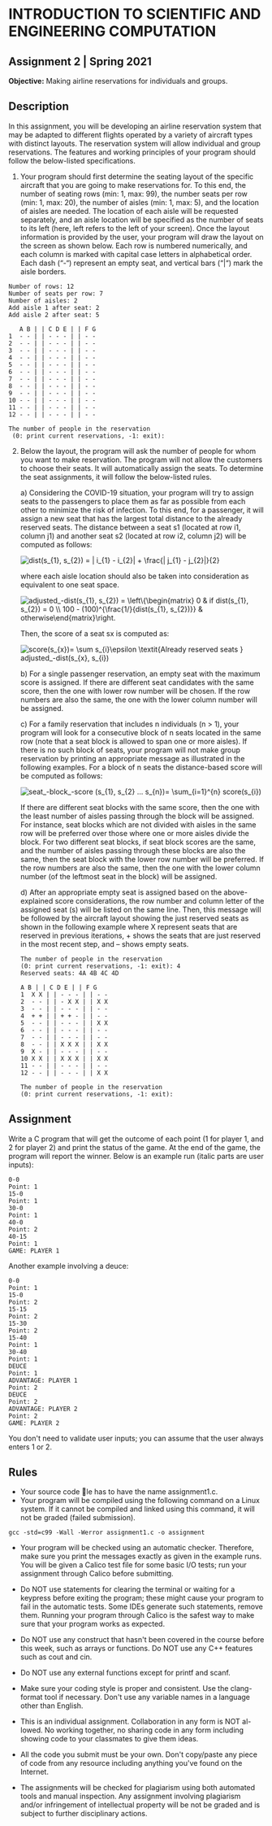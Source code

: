 # INTRODUCTION TO SCIENTIFIC AND ENGINEERING COMPUTATION

## Assignment 2 | Spring 2021


**Objective:** Making airline reservations for individuals and groups.

## Description

In this assignment, you will be developing an airline reservation system that may be adapted to different flights operated by a variety of aircraft types with distinct layouts. The reservation system will allow individual and group reservations. The features and working principles of your program should follow the below-listed specifications.

1. Your program should first determine the seating layout of the specific aircraft that you are going to make reservations for. To this end, the number of seating rows (min: 1, max: 99), the number seats per row (min: 1, max: 20), the number of aisles (min: 1, max: 5), and the location of aisles are needed. The location of each aisle will be requested separately, and an aisle location will be specified as the number of seats to its left (here, left refers to the left of your screen). Once the layout information is provided by the user, your program will draw the layout on the screen as shown below. Each row is numbered numerically, and each column is marked with capital case letters in alphabetical order. Each dash (“-“) represent an empty seat, and vertical bars (“|“) mark the aisle borders.

```
Number of rows: 12
Number of seats per row: 7
Number of aisles: 2
Add aisle 1 after seat: 2
Add aisle 2 after seat: 5

   A B | | C D E | | F G
1  - - | | - - - | | - -
2  - - | | - - - | | - -
3  - - | | - - - | | - -
4  - - | | - - - | | - -
5  - - | | - - - | | - -
6  - - | | - - - | | - -
7  - - | | - - - | | - -
8  - - | | - - - | | - -
9  - - | | - - - | | - -
10 - - | | - - - | | - -
11 - - | | - - - | | - -
12 - - | | - - - | | - -

The number of people in the reservation
 (0: print current reservations, -1: exit):
```

2. Below the layout, the program will ask the number of people for whom you want to make reservation. The program will not allow the customers to choose their seats. It will automatically assign the seats. To determine the seat assignments, it will follow the below-listed rules.

    a) Considering the COVID-19 situation, your program will try to assign seats to the passengers to place them as far as possible from each other to minimize the risk of infection. To this end, for a passenger, it will assign a new seat that has the largest total distance to the already reserved seats. The distance between a seat s1 (located at row i1, column j1) and another seat s2 (located at row i2, column j2) will be computed as follows:

    <img src="https://latex.codecogs.com/svg.image?dist(s_{1},&space;s_{2})&space;=&space;|&space;i_{1}&space;-&space;i_{2}|&space;&plus;&space;\frac{|&space;j_{1}&space;-&space;j_{2}|}{2}" title="dist(s_{1}, s_{2}) = | i_{1} - i_{2}| + \frac{| j_{1} - j_{2}|}{2}" />

    where each aisle location should also be taken into consideration as equivalent to one seat space.

    <img src="https://latex.codecogs.com/svg.image?adjusted_-dist(s_{1},&space;s_{2})&space;=&space;\left\{\begin{matrix}&space;0&space;&space;&space;&&space;if&space;dist(s_{1},&space;s_{2})&space;=&space;0&space;\\&space;100&space;-&space;(100)^{\frac{1/}{dist(s_{1},&space;s_{2})}}&space;&&space;&space;otherwise\end{matrix}\right." title="adjusted_-dist(s_{1}, s_{2}) = \left\{\begin{matrix} 0 & if dist(s_{1}, s_{2}) = 0 \\ 100 - (100)^{\frac{1/}{dist(s_{1}, s_{2})}} & otherwise\end{matrix}\right." />

    Then, the score of a seat sx is computed as:

    <img src="https://latex.codecogs.com/svg.image?score(s_{x})=&space;\sum&space;s_{i}\epsilon&space;\textit{Already&space;reserved&space;seats&space;&space;}&space;adjusted_-dist(s_{x},&space;s_{i})&space;" title="score(s_{x})= \sum s_{i}\epsilon \textit{Already reserved seats } adjusted_-dist(s_{x}, s_{i}) " />

    b) For a single passenger reservation, an empty seat with the maximum score is assigned. If there are different seat candidates with the same score, then the one with lower row number will be chosen. If the row numbers are also the same, the one with the lower column number will be assigned.

    c) For a family reservation that includes n individuals (n > 1), your program will look for a consecutive block of n seats located in the same row (note that a seat block is allowed to span one or more aisles). If there is no such block of seats, your program will not make group reservation by printing an appropriate message as illustrated in the following examples. For a block of n seats the distance-based score will be computed as follows:

    <img src="https://latex.codecogs.com/svg.image?seat_-block_-score&space;(s_{1},&space;s_{2}&space;...&space;s_{n})=&space;&space;\sum_{i=1}^{n}&space;score(s_{i})" title="seat_-block_-score (s_{1}, s_{2} ... s_{n})= \sum_{i=1}^{n} score(s_{i})" />

    If there are different seat blocks with the same score, then the one with the least number of aisles passing through the block will be assigned. For instance, seat blocks which are not divided with aisles in the same row will be preferred over those where one or more aisles divide the block. For two different seat blocks, if seat block scores are the same, and the number of aisles passing through these blocks are also the same, then the seat block with the lower row number will be preferred. If the row numbers are also the same, then the one with the lower column number (of the leftmost seat in the block) will be assigned.

    d) After an appropriate empty seat is assigned based on the above-explained score considerations, the row number and column letter of the assigned seat (s) will be listed on the same line. Then, this message will be followed by the aircraft layout showing the just reserved seats as shown in the following example where X represent seats that are reserved in previous iterations, + shows the seats that are just reserved in the most recent step, and – shows empty seats.

    ```
    The number of people in the reservation
    (0: print current reservations, -1: exit): 4
    Reserved seats: 4A 4B 4C 4D

    A B | | C D E | | F G
    1  X X | | - - - | | - -
    2  - - | | - X X | | X X
    3  - - | | - - - | | - -
    4  + + | | + + - | | - -
    5  - - | | - - - | | X X
    6  - - | | - - - | | - -
    7  - - | | - - - | | - -
    8  - - | | X X X | | X X
    9  X - | | - - - | | - -
    10 X X | | X X X | | X X
    11 - - | | - - - | | - -
    12 - - | | - - - | | X X

    The number of people in the reservation
    (0: print current reservations, -1: exit):
    ```
## Assignment

Write a C program that will get the outcome of each point (1 for player 1, and
2 for player 2) and print the status of the game. At the end of the game, the
program will report the winner.
Below is an example run (italic parts are user inputs):

```
0-0
Point: 1
15-0
Point: 1
30-0
Point: 1
40-0
Point: 2
40-15
Point: 1
GAME: PLAYER 1
```
Another example involving a deuce:

```
0-0
Point: 1
15-0
Point: 2
15-15
Point: 2
15-30
Point: 2
15-40
Point: 1
30-40
Point: 1
DEUCE
Point: 1
ADVANTAGE: PLAYER 1
Point: 2
DEUCE
Point: 2
ADVANTAGE: PLAYER 2
Point: 2
GAME: PLAYER 2
```
You don't need to validate user inputs; you can assume that the user always
enters 1 or 2.

## Rules


* Your source code le has to have the name assignment1.c.
* Your program will be compiled using the following command on a Linux
system. If it cannot be compiled and linked using this command, it will
not be graded (failed submission).

```
gcc -std=c99 -Wall -Werror assignment1.c -o assignment
```
* Your program will be checked using an automatic checker. Therefore,
make sure you print the messages exactly as given in the example runs.
You will be given a Calico test file for some basic I/O tests; run your
assignment through Calico before submitting.

* Do NOT use statements for clearing the terminal or waiting for a keypress
before exiting the program; these might cause your program to fail in
the automatic tests. Some IDEs generate such statements, remove them.
Running your program through Calico is the safest way to make sure that
your program works as expected.

* Do NOT use any construct that hasn't been covered in the course before
this week, such as arrays or functions. Do NOT use any C++ features
such as cout and cin.

* Do NOT use any external functions except for printf and scanf.

* Make sure your coding style is proper and consistent. Use the clang-format
tool if necessary. Don't use any variable names in a language other than
English.

* This is an individual assignment. Collaboration in any form is NOT al-
lowed. No working together, no sharing code in any form including
showing code to your classmates to give them ideas.

* All the code you submit must be your own. Don't copy/paste any piece of
code from any resource including anything you've found on the Internet.

* The assignments will be checked for plagiarism using both automated
tools and manual inspection. Any assignment involving plagiarism and/or
infringement of intellectual property will be not be graded and is subject
to further disciplinary actions.


